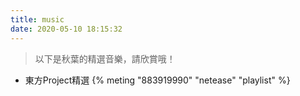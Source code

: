 ```yaml
---
title: music
date: 2020-05-10 18:15:32
---
```


> 以下是秋葉的精選音樂，請欣賞哦！

- 東方Project精選
{% meting "883919990" "netease" "playlist" %}
